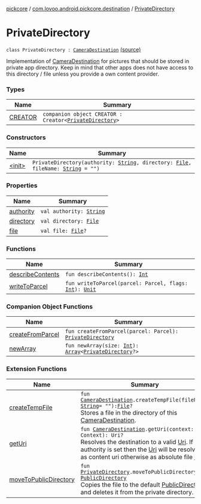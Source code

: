 [pickcore](../../index.md) / [com.lovoo.android.pickcore.destination](../index.md) / [PrivateDirectory](./index.md)

# PrivateDirectory

`class PrivateDirectory : `[`CameraDestination`](../../com.lovoo.android.pickcore.contract/-camera-destination/index.md) [(source)](https://github.com/lovoo/android-pickpic/blob/master/pickcore/pickcore/src/main/kotlin/com/lovoo/android/pickcore/destination/PrivateDirectory.kt#L29)

Implementation of [CameraDestination](../../com.lovoo.android.pickcore.contract/-camera-destination/index.md) for pictures that should be stored in private app directory.
Keep in mind that other apps does not have access to this directory / file
unless you provide a own content provider.

### Types

| Name | Summary |
|---|---|
| [CREATOR](-c-r-e-a-t-o-r/index.md) | `companion object CREATOR : Creator<`[`PrivateDirectory`](./index.md)`>` |

### Constructors

| Name | Summary |
|---|---|
| [&lt;init&gt;](-init-.md) | `PrivateDirectory(authority: `[`String`](https://kotlinlang.org/api/latest/jvm/stdlib/kotlin/-string/index.html)`, directory: `[`File`](https://docs.oracle.com/javase/8/docs/api/java/io/File.html)`, fileName: `[`String`](https://kotlinlang.org/api/latest/jvm/stdlib/kotlin/-string/index.html)` = "")` |

### Properties

| Name | Summary |
|---|---|
| [authority](authority.md) | `val authority: `[`String`](https://kotlinlang.org/api/latest/jvm/stdlib/kotlin/-string/index.html) |
| [directory](directory.md) | `val directory: `[`File`](https://docs.oracle.com/javase/8/docs/api/java/io/File.html) |
| [file](file.md) | `val file: `[`File`](https://docs.oracle.com/javase/8/docs/api/java/io/File.html)`?` |

### Functions

| Name | Summary |
|---|---|
| [describeContents](describe-contents.md) | `fun describeContents(): `[`Int`](https://kotlinlang.org/api/latest/jvm/stdlib/kotlin/-int/index.html) |
| [writeToParcel](write-to-parcel.md) | `fun writeToParcel(parcel: Parcel, flags: `[`Int`](https://kotlinlang.org/api/latest/jvm/stdlib/kotlin/-int/index.html)`): `[`Unit`](https://kotlinlang.org/api/latest/jvm/stdlib/kotlin/-unit/index.html) |

### Companion Object Functions

| Name | Summary |
|---|---|
| [createFromParcel](create-from-parcel.md) | `fun createFromParcel(parcel: Parcel): `[`PrivateDirectory`](./index.md) |
| [newArray](new-array.md) | `fun newArray(size: `[`Int`](https://kotlinlang.org/api/latest/jvm/stdlib/kotlin/-int/index.html)`): `[`Array`](https://kotlinlang.org/api/latest/jvm/stdlib/kotlin/-array/index.html)`<`[`PrivateDirectory`](./index.md)`?>` |

### Extension Functions

| Name | Summary |
|---|---|
| [createTempFile](../../com.lovoo.android.pickcore.contract/create-temp-file.md) | `fun `[`CameraDestination`](../../com.lovoo.android.pickcore.contract/-camera-destination/index.md)`.createTempFile(fileName: `[`String`](https://kotlinlang.org/api/latest/jvm/stdlib/kotlin/-string/index.html)` = ""): `[`File`](https://docs.oracle.com/javase/8/docs/api/java/io/File.html)`?`<br>Stores a file in the directory of this [CameraDestination](../../com.lovoo.android.pickcore.contract/-camera-destination/index.md). |
| [getUri](../../com.lovoo.android.pickcore.contract/get-uri.md) | `fun `[`CameraDestination`](../../com.lovoo.android.pickcore.contract/-camera-destination/index.md)`.getUri(context: Context): Uri?`<br>Resolves the destination to a valid [Uri](#). If authority is set then the [Uri](#) will be resolved as content uri otherwise as absolute file [Uri](#). |
| [moveToPublicDirectory](../move-to-public-directory.md) | `fun `[`PrivateDirectory`](./index.md)`.moveToPublicDirectory(): `[`PublicDirectory`](../-public-directory/index.md)<br>Copies the file to the default [PublicDirectory](../-public-directory/index.md) and deletes it from the private directory. |
